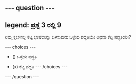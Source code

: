 --- question ---
---
legend: ಪ್ರಶ್ನೆ 3 ರಲ್ಲಿ 9
---

ನಿಮ್ಮ ಕ್ಲಬ್‌ನಲ್ಲಿ ಕೆಟ್ಟ ಭಾಷೆಯನ್ನು ಬಳಸುವುದು ಒಳ್ಳೆಯ ಪದ್ಧತಿಯೇ ಅಥವಾ ಕೆಟ್ಟ ಪದ್ಧತಿಯೇ?

--- choices ---
- () ಒಳ್ಳೆಯ ಪದ್ಧತಿ

- (x) ಕೆಟ್ಟ ಪದ್ಧತಿ --- /choices ---

--- /question ---
